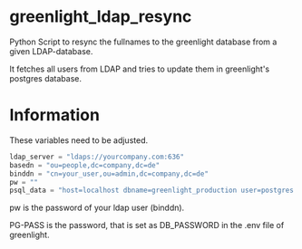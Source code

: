 # greenlight_ldap_resync
Python Script to resync the fullnames to the greenlight database from a given LDAP-database.

It fetches all users from LDAP and tries to update them in greenlight's postgres database.


# Information
These variables need to be adjusted.

```python
ldap_server = "ldaps://yourcompany.com:636"
basedn = "ou=people,dc=company,dc=de"
binddn = "cn=your_user,ou=admin,dc=company,dc=de"
pw = ""
psql_data = "host=localhost dbname=greenlight_production user=postgres password=PG-PASS" 
```

pw is the password of your ldap user (binddn).

PG-PASS is the password, that is set as DB_PASSWORD in the .env file of greenlight.
